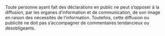 Toute personne ayant fait des déclarations en public ne peut s’opposer à la diffusion, par les organes d’information et de communication, de son image en raison des nécessités de l’information. Toutefois, cette diffusion ou publicité ne doit pas s’accompagner de commentaires tendancieux ou désobligeants.